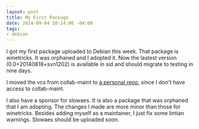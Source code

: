 ```yaml
---
layout: post
title: My First Package
date: 2014-09-04 10:14:00 -04:00
tags:
- debian
---
```


I got my first package uploaded to Debian this week. That package is winetricks. It was orphaned and I adopted it. Now the lastest version (0.0+20140818+svn1202) is available in sid and should migrate to testing in nine days.

I moved the vcs from collab-maint to [a personal repo](http://anonscm.debian.org/cgit/users/josephbisch-guest/winetricks.git/), since I don't have access to collab-maint.

I also have a sponsor for slowaes. It is also a package that was orphaned that I am adopting. The changes I made are more minor than those for winetricks. Besides adding myself as a maintainer, I just fix some lintian warnings. Slowaes should be uploaded soon.
